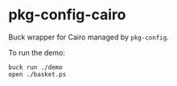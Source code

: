 # pkg-config-cairo

Buck wrapper for Cairo managed by `pkg-config`. 

To run the demo: 

```bash=
buck run ./demo
open ./basket.ps
```
